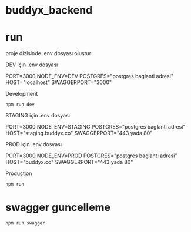 # buddyx_backend

# run
proje dizisinde .env dosyası oluştur

DEV için .env dosyası

PORT=3000
NODE_ENV=DEV 
POSTGRES="postgres baglanti adresi"
HOST="localhost"
SWAGGERPORT="3000"


Development

```
npm run dev

```

STAGING için .env dosyası

PORT=3000
NODE_ENV=STAGING 
POSTGRES="postgres baglanti adresi"
HOST="staging.buddyx.co"
SWAGGERPORT="443 yada 80"

PROD için .env dosyası

PORT=3000
NODE_ENV=PROD 
POSTGRES="postgres baglanti adresi"
HOST="buddyx.co"
SWAGGERPORT="443 yada 80"

Production

```
npm run

```



# swagger guncelleme

```
npm run swagger

```